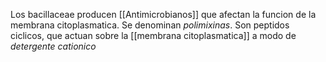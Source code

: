 Los bacillaceae producen [[Antimicrobianos]] que afectan la funcion de la membrana citoplasmatica.
 Se denominan *polimixinas*. Son peptidos ciclicos, que actuan sobre la [[membrana citoplasmatica]] a modo de *detergente cationico*